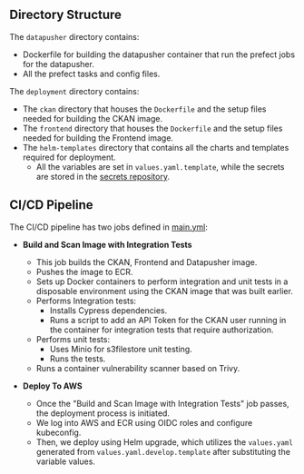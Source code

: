 ## Directory Structure

The `datapusher` directory contains:
- Dockerfile for building the datapusher container that run the prefect jobs for the datapusher.
- All the prefect tasks and config files.

The `deployment` directory contains:

- The `ckan` directory that houses the `Dockerfile` and the setup files needed for building the CKAN image.
- The `frontend` directory that houses the `Dockerfile` and the setup files needed for building the Frontend image.
- The `helm-templates` directory that contains all the charts and templates required for deployment.
  - All the variables are set in `values.yaml.template`, while the secrets are stored in the [secrets repository](https://github.com/wri/wri-odp-secrets/tree/main/k8s-secrets).

## CI/CD Pipeline

The CI/CD pipeline has two jobs defined in [main.yml](../.github/workflows/main.yml):

- **Build and Scan Image with Integration Tests**
  - This job builds the CKAN, Frontend and Datapusher image.
  - Pushes the image to ECR.
  - Sets up Docker containers to perform integration and unit tests in a disposable environment using the CKAN image that was built earlier.
  - Performs Integration tests:
    - Installs Cypress dependencies.
    - Runs a script to add an API Token for the CKAN user running in the container for integration tests that require authorization.
  - Performs unit tests:
    - Uses Minio for s3filestore unit testing.
    - Runs the tests.
  - Runs a container vulnerability scanner based on Trivy.

- **Deploy To AWS**
  - Once the "Build and Scan Image with Integration Tests" job passes, the deployment process is initiated.
  - We log into AWS and ECR using OIDC roles and configure kubeconfig.
  - Then, we deploy using Helm upgrade, which utilizes the `values.yaml` generated from `values.yaml.develop.template` after substituting the variable values.
